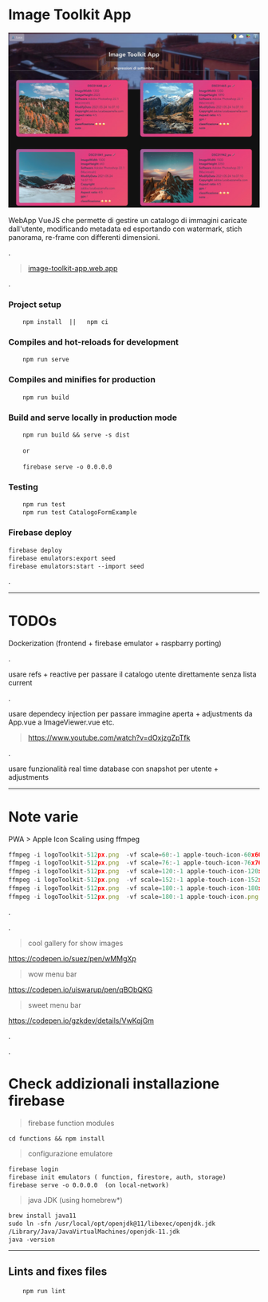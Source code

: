 # Image Toolkit App

![AppThumb](https://github.com/lucaBazza/Image-Toolkit-WebApp/blob/testing/src/assets/Thumbnail-ImageToolkitApp-v0.jpg?raw=true)

WebApp VueJS che permette di gestire un catalogo di immagini caricate dall'utente, modificando metadata ed esportando con watermark, stich panorama, re-frame con differenti dimensioni.

.

> [image-toolkit-app.web.app](https://image-toolkit-app.web.app/)

.


### Project setup
```
    npm install  ||   npm ci
```

### Compiles and hot-reloads for development
```
    npm run serve
```

### Compiles and minifies for production
```
    npm run build
```

### Build and serve locally in production mode
```
    npm run build && serve -s dist

    or

    firebase serve -o 0.0.0.0
```

### Testing
```
    npm run test
    npm run test CatalogoFormExample
```

### Firebase deploy
```
firebase deploy
firebase emulators:export seed
firebase emulators:start --import seed
```

.

---
# TODOs
Dockerization (frontend + firebase emulator + raspbarry porting)

.

usare refs + reactive per passare il catalogo utente direttamente senza lista current

.

usare dependecy injection per passare immagine aperta + adjustments da App.vue a ImageViewer.vue etc.

> https://www.youtube.com/watch?v=dOxjzgZpTfk

.

usare funzionalità real time database con snapshot per utente + adjustments


---

# Note varie

PWA > Apple Icon Scaling using ffmpeg
```js
ffmpeg -i logoToolkit-512px.png  -vf scale=60:-1 apple-touch-icon-60x60.png
ffmpeg -i logoToolkit-512px.png  -vf scale=76:-1 apple-touch-icon-76x76.png
ffmpeg -i logoToolkit-512px.png  -vf scale=120:-1 apple-touch-icon-120x120.png
ffmpeg -i logoToolkit-512px.png  -vf scale=152:-1 apple-touch-icon-152x152.png
ffmpeg -i logoToolkit-512px.png  -vf scale=180:-1 apple-touch-icon-180x180.png
ffmpeg -i logoToolkit-512px.png  -vf scale=180:-1 apple-touch-icon.png
```

.

.

> cool gallery for show images

https://codepen.io/suez/pen/wMMgXp 

> wow menu bar

https://codepen.io/uiswarup/pen/qBObQKG

> sweet menu bar

https://codepen.io/gzkdev/details/VwKqjGm

.

.


# Check addizionali installazione firebase

> firebase function modules
```
cd functions && npm install
```

> configurazione emulatore
```
firebase login
firebase init emulators ( function, firestore, auth, storage)
firebase serve -o 0.0.0.0  (on local-network)
```

> java JDK (using homebrew*)
```
brew install java11
sudo ln -sfn /usr/local/opt/openjdk@11/libexec/openjdk.jdk /Library/Java/JavaVirtualMachines/openjdk-11.jdk
java -version
```

---

## Lints and fixes files
```
    npm run lint
```